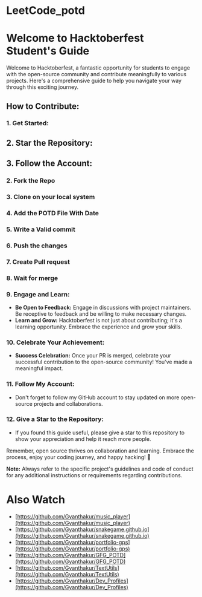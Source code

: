 # LeetCode_potd
# Welcome to Hacktoberfest Student's Guide

Welcome to Hacktoberfest, a fantastic opportunity for students to engage with the open-source community and contribute meaningfully to various projects. Here's a comprehensive guide to help you navigate your way through this exciting journey.

## How to Contribute:

### 1. **Get Started:**
   ## 2. **Star the Repository:**
     
   ## 3. **Follow the Account:**
    

### 2. **Fork the Repo**
### 3. **Clone on your local system**
### 4. **Add the POTD File With Date**
### 5. **Write a Valid commit**
### 6. **Push the changes**
### 7. **Create Pull request**
### 8. **Wait for merge**

### 9. **Engage and Learn:**
   - **Be Open to Feedback:**
     Engage in discussions with project maintainers. Be receptive to feedback and be willing to make necessary changes.
   - **Learn and Grow:**
     Hacktoberfest is not just about contributing; it's a learning opportunity. Embrace the experience and grow your skills.

### 10. **Celebrate Your Achievement:**
   - **Success Celebration:**
     Once your PR is merged, celebrate your successful contribution to the open-source community! You've made a meaningful impact.

### 11. **Follow My Account:**
   - Don't forget to follow my GitHub account to stay updated on more open-source projects and collaborations.

### 12. **Give a Star to the Repository:**
   - If you found this guide useful, please give a star to this repository to show your appreciation and help it reach more people.

Remember, open source thrives on collaboration and learning. Embrace the process, enjoy your coding journey, and happy hacking! 🚀

**Note:** Always refer to the specific project's guidelines and code of conduct for any additional instructions or requirements regarding contributions.

# Also Watch

- [https://github.com/Gyanthakur/music_player](https://github.com/Gyanthakur/music_player)
- [https://github.com/Gyanthakur/snakegame.github.io](https://github.com/Gyanthakur/snakegame.github.io)
- [https://github.com/Gyanthakur/portfolio-gps](https://github.com/Gyanthakur/portfolio-gps)
- [https://github.com/Gyanthakur/GFG_POTD](https://github.com/Gyanthakur/GFG_POTD)
- [https://github.com/Gyanthakur/TextUtils](https://github.com/Gyanthakur/TextUtils)
- [https://github.com/Gyanthakur/Dev_Profiles](https://github.com/Gyanthakur/Dev_Profiles)
